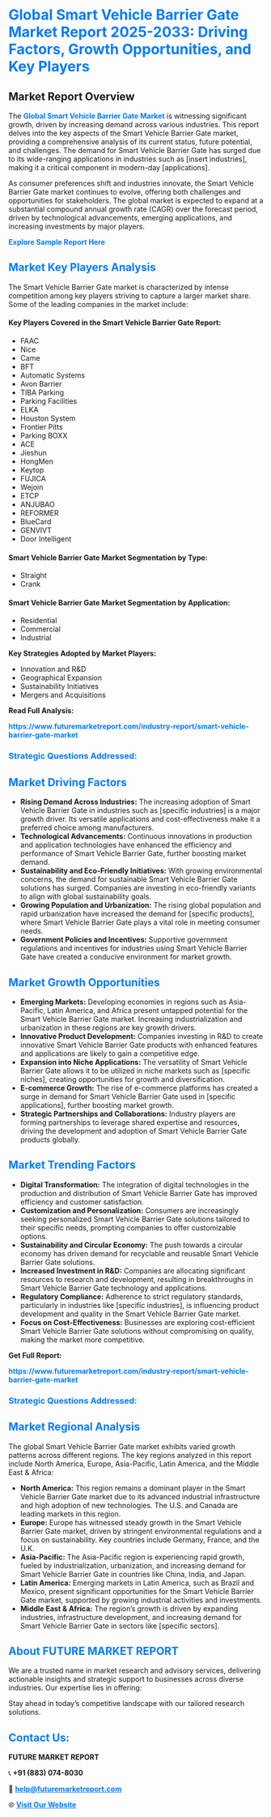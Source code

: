 <h1 style="color: #007BFF;">Global Smart Vehicle Barrier Gate Market Report 2025-2033: Driving Factors, Growth Opportunities, and Key Players</h1>

<section id="overview">
<h2>Market Report Overview</h2>
<p>The <a href="https://www.futuremarketreport.com/industry-report/smart-vehicle-barrier-gate-market" style="color: #007BFF; text-decoration: none;"><strong>Global Smart Vehicle Barrier Gate Market</strong></a> is witnessing significant growth, driven by increasing demand across various industries. This report delves into the key aspects of the Smart Vehicle Barrier Gate market, providing a comprehensive analysis of its current status, future potential, and challenges. The demand for Smart Vehicle Barrier Gate has surged due to its wide-ranging applications in industries such as [insert industries], making it a critical component in modern-day [applications].</p>
<p>As consumer preferences shift and industries innovate, the Smart Vehicle Barrier Gate market continues to evolve, offering both challenges and opportunities for stakeholders. The global market is expected to expand at a substantial compound annual growth rate (CAGR) over the forecast period, driven by technological advancements, emerging applications, and increasing investments by major players.</p>
</section>

<section id="overview">
<p><a href="https://www.futuremarketreport.com/request-sample/reportId=26098" style="color: #007BFF; text-decoration: none;"><strong>Explore Sample Report Here</strong></a></p>
</section>

<section id="key-players">
<h2 style="color: #007BFF;">Market Key Players Analysis</h2>
<p>The Smart Vehicle Barrier Gate market is characterized by intense competition among key players striving to capture a larger market share. Some of the leading companies in the market include:</p>
<h4>Key Players Covered in the Smart Vehicle Barrier Gate Report:</h4>
<ul><li>FAAC</li><li>Nice</li><li>Came</li><li>BFT</li><li>Automatic Systems</li><li>Avon Barrier</li><li>TIBA Parking</li><li>Parking Facilities</li><li>ELKA</li><li>Houston System</li><li>Frontier Pitts</li><li>Parking BOXX</li><li>ACE</li><li>Jieshun</li><li>HongMen</li><li>Keytop</li><li>FUJICA</li><li>Wejoin</li><li>ETCP</li><li>ANJUBAO</li><li>REFORMER</li><li>BlueCard</li><li>GENVIVT</li><li>Door Intelligent</li></ul>
<h4>Smart Vehicle Barrier Gate Market Segmentation by Type:</h4>
<ul><li>Straight</li><li>Crank</li></ul>

<h4>Smart Vehicle Barrier Gate Market Segmentation by Application:</h4>
<ul><li>Residential</li><li>Commercial</li><li>Industrial</li></ul>
<p><strong>Key Strategies Adopted by Market Players:</strong></p>
<ul>
<li>Innovation and R&D</li>
<li>Geographical Expansion</li>
<li>Sustainability Initiatives</li>
<li>Mergers and Acquisitions</li>
</ul>
</section>

<section>
<p><strong>Read Full Analysis: </strong></p><a href="https://www.futuremarketreport.com/industry-report/smart-vehicle-barrier-gate-market" style="color: #007BFF; text-decoration: none;"><strong>https://www.futuremarketreport.com/industry-report/smart-vehicle-barrier-gate-market</strong></a>
<h3 style="color: #007BFF;">Strategic Questions Addressed:</h3>
</section>

<section id="driving-factors">
<h2 style="color: #007BFF;">Market Driving Factors</h2>
<ul>
<li><strong>Rising Demand Across Industries:</strong> The increasing adoption of Smart Vehicle Barrier Gate in industries such as [specific industries] is a major growth driver. Its versatile applications and cost-effectiveness make it a preferred choice among manufacturers.</li>
<li><strong>Technological Advancements:</strong> Continuous innovations in production and application technologies have enhanced the efficiency and performance of Smart Vehicle Barrier Gate, further boosting market demand.</li>
<li><strong>Sustainability and Eco-Friendly Initiatives:</strong> With growing environmental concerns, the demand for sustainable Smart Vehicle Barrier Gate solutions has surged. Companies are investing in eco-friendly variants to align with global sustainability goals.</li>
<li><strong>Growing Population and Urbanization:</strong> The rising global population and rapid urbanization have increased the demand for [specific products], where Smart Vehicle Barrier Gate plays a vital role in meeting consumer needs.</li>
<li><strong>Government Policies and Incentives:</strong> Supportive government regulations and incentives for industries using Smart Vehicle Barrier Gate have created a conducive environment for market growth.</li>
</ul>
</section>

<section id="growth-opportunities">
<h2 style="color: #007BFF;">Market Growth Opportunities</h2>
<ul>
<li><strong>Emerging Markets:</strong> Developing economies in regions such as Asia-Pacific, Latin America, and Africa present untapped potential for the Smart Vehicle Barrier Gate market. Increasing industrialization and urbanization in these regions are key growth drivers.</li>
<li><strong>Innovative Product Development:</strong> Companies investing in R&D to create innovative Smart Vehicle Barrier Gate products with enhanced features and applications are likely to gain a competitive edge.</li>
<li><strong>Expansion into Niche Applications:</strong> The versatility of Smart Vehicle Barrier Gate allows it to be utilized in niche markets such as [specific niches], creating opportunities for growth and diversification.</li>
<li><strong>E-commerce Growth:</strong> The rise of e-commerce platforms has created a surge in demand for Smart Vehicle Barrier Gate used in [specific applications], further boosting market growth.</li>
<li><strong>Strategic Partnerships and Collaborations:</strong> Industry players are forming partnerships to leverage shared expertise and resources, driving the development and adoption of Smart Vehicle Barrier Gate products globally.</li>
</ul>
</section>

<section id="trending-factors">
<h2 style="color: #007BFF;">Market Trending Factors</h2>
<ul>
<li><strong>Digital Transformation:</strong> The integration of digital technologies in the production and distribution of Smart Vehicle Barrier Gate has improved efficiency and customer satisfaction.</li>
<li><strong>Customization and Personalization:</strong> Consumers are increasingly seeking personalized Smart Vehicle Barrier Gate solutions tailored to their specific needs, prompting companies to offer customizable options.</li>
<li><strong>Sustainability and Circular Economy:</strong> The push towards a circular economy has driven demand for recyclable and reusable Smart Vehicle Barrier Gate solutions.</li>
<li><strong>Increased Investment in R&D:</strong> Companies are allocating significant resources to research and development, resulting in breakthroughs in Smart Vehicle Barrier Gate technology and applications.</li>
<li><strong>Regulatory Compliance:</strong> Adherence to strict regulatory standards, particularly in industries like [specific industries], is influencing product development and quality in the Smart Vehicle Barrier Gate market.</li>
<li><strong>Focus on Cost-Effectiveness:</strong> Businesses are exploring cost-efficient Smart Vehicle Barrier Gate solutions without compromising on quality, making the market more competitive.</li>
</ul>
</section>

<section>
<p><strong>Get Full Report: </strong></p><a href="https://www.futuremarketreport.com/industry-report/smart-vehicle-barrier-gate-market" style="color: #007BFF; text-decoration: none;"><strong>https://www.futuremarketreport.com/industry-report/smart-vehicle-barrier-gate-market</strong></a>
<h3 style="color: #007BFF;">Strategic Questions Addressed:</h3>
</section>


<section id="regional-analysis">
<h2 style="color: #007BFF;">Market Regional Analysis</h2>
<p>The global Smart Vehicle Barrier Gate market exhibits varied growth patterns across different regions. The key regions analyzed in this report include North America, Europe, Asia-Pacific, Latin America, and the Middle East & Africa:</p>
<ul>
<li><strong>North America:</strong> This region remains a dominant player in the Smart Vehicle Barrier Gate market due to its advanced industrial infrastructure and high adoption of new technologies. The U.S. and Canada are leading markets in this region.</li>
<li><strong>Europe:</strong> Europe has witnessed steady growth in the Smart Vehicle Barrier Gate market, driven by stringent environmental regulations and a focus on sustainability. Key countries include Germany, France, and the U.K.</li>
<li><strong>Asia-Pacific:</strong> The Asia-Pacific region is experiencing rapid growth, fueled by industrialization, urbanization, and increasing demand for Smart Vehicle Barrier Gate in countries like China, India, and Japan.</li>
<li><strong>Latin America:</strong> Emerging markets in Latin America, such as Brazil and Mexico, present significant opportunities for the Smart Vehicle Barrier Gate market, supported by growing industrial activities and investments.</li>
<li><strong>Middle East & Africa:</strong> The region’s growth is driven by expanding industries, infrastructure development, and increasing demand for Smart Vehicle Barrier Gate in sectors like [specific sectors].</li>
</ul>
</section>

<footer>
<h2 style="color: #007BFF;">About FUTURE MARKET REPORT</h2>
<p>We are a trusted name in market research and advisory services, delivering actionable insights and strategic support to businesses across diverse industries. Our expertise lies in offering:</p>

<p>Stay ahead in today’s competitive landscape with our tailored research solutions.</p>

<h2 style="color: #007BFF;">Contact Us:</h2>
<p><strong>FUTURE MARKET REPORT</strong></p>
<p>📞 <strong>+91 (883) 074-8030</strong></p>
<p>📧 <strong><a href="mailto:help@futuremarketreport.com" style="color: #007BFF;">help@futuremarketreport.com</a></strong></p>
<p>🌐 <strong><a href="https://www.futuremarketreport.com/" style="color: #007BFF;">Visit Our Website</a></strong></p>
</footer>